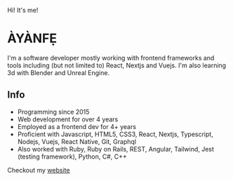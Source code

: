 Hi! It's me!
# ÀYÀNFẸ

I'm a software developer mostly working with frontend frameworks and tools including (but not limited to) React, Nextjs and Vuejs. I'm also learning 3d with Blender and Unreal Engine.

## Info
- Programming since 2015
- Web development for over 4 years
- Employed as a frontend dev for 4+ years
- Proficient with Javascript, HTML5, CSS3, React, Nextjs, Typescript, Nodejs, Vuejs, React Native, Git, Graphql
- Also worked with Ruby, Ruby on Rails, REST, Angular, Tailwind, Jest (testing framework), Python, C#, C++

Checkout my [website](https://www.ayanfe.name/)
